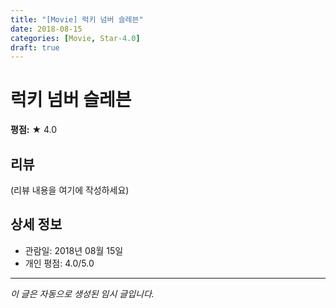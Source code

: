 ```yaml
---
title: "[Movie] 럭키 넘버 슬레븐"
date: 2018-08-15
categories: [Movie, Star-4.0]
draft: true
---
```


# 럭키 넘버 슬레븐

**평점:** ★ 4.0

## 리뷰

(리뷰 내용을 여기에 작성하세요)

## 상세 정보

- 관람일: 2018년 08월 15일
- 개인 평점: 4.0/5.0

---

*이 글은 자동으로 생성된 임시 글입니다.*
